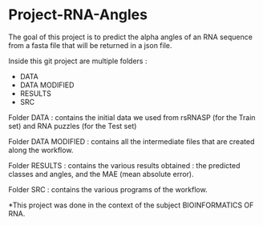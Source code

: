 # Project-RNA-Angles

The goal of this project is to predict the alpha angles of an RNA sequence from a fasta file that will be returned in a json file.

Inside this git project are multiple folders :
- DATA
- DATA MODIFIED
- RESULTS
- SRC

Folder DATA : 
contains the initial data we used from rsRNASP (for the Train set) and RNA puzzles (for the Test set)

Folder DATA MODIFIED :
contains all the intermediate files that are created along the workflow.

Folder RESULTS :
contains the various results obtained : the predicted classes and angles, and the MAE (mean absolute error).

Folder SRC :
contains the various programs of the workflow.

*This project was done in the context of the subject BIOINFORMATICS OF RNA.
